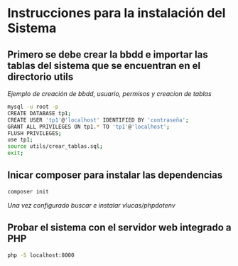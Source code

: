 # Instrucciones para la instalación del Sistema

## Primero se debe crear la bbdd e importar las tablas del sistema que se encuentran en el directorio utils

*Ejemplo de creación de bbdd, usuario, permisos y creacion de tablas*

```bash
mysql -u root -p
CREATE DATABASE tp1;
CREATE USER 'tp1'@'localhost' IDENTIFIED BY 'contraseña';
GRANT ALL PRIVILEGES ON tp1.* TO 'tp1'@'localhost';
FLUSH PRIVILEGES;
use tp1;
source utils/crear_tablas.sql;
exit;
``` 

## Inicar composer para instalar las dependencias

```bash
composer init 
```
*Una vez configurado buscar e instalar vlucas/phpdotenv*



## Probar el sistema con el servidor web integrado a PHP

```bash
php -S localhost:8000
```


